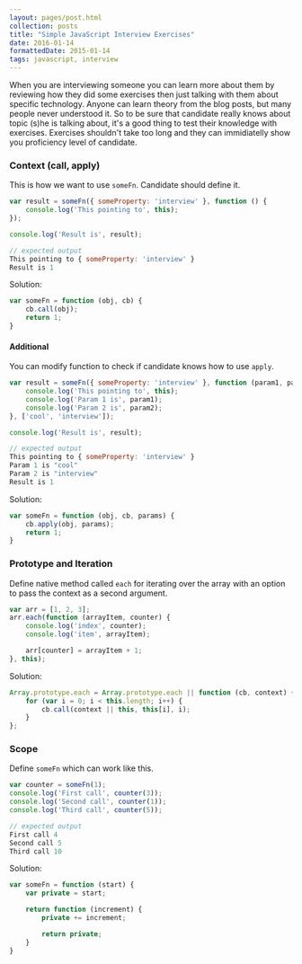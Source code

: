 ```yaml
---
layout: pages/post.html
collection: posts
title: "Simple JavaScript Interview Exercises"
date: 2016-01-14
formattedDate: 2015-01-14
tags: javascript, interview
---
```

When you are interviewing someone you can learn more about them by reviewing how they did some exercises then just talking with them about specific technology. Anyone can learn theory from the blog posts, but many people never understood it. So to be sure that candidate really knows about topic (s)he is talking about, it's a good thing to test their knowledge with exercises. Exercises shouldn't take too long and they can immidiatelly show you proficiency level of candidate.

### Context (call, apply)
This is how we want to use `someFn`. Candidate should define it.
```javascript
var result = someFn({ someProperty: 'interview' }, function () {
    console.log('This pointing to', this);
});

console.log('Result is', result);

// expected output
This pointing to { someProperty: 'interview' }
Result is 1
```

Solution:
```javascript
var someFn = function (obj, cb) {
    cb.call(obj);
    return 1;
}
```

#### Additional
You can modify function to check if candidate knows how to use `apply`.
```javascript
var result = someFn({ someProperty: 'interview' }, function (param1, param2) {
    console.log('This pointing to', this);
    console.log('Param 1 is', param1);
    console.log('Param 2 is', param2);
}, ['cool', 'interview']);

console.log('Result is', result);

// expected output
This pointing to { someProperty: 'interview' }
Param 1 is "cool"
Param 2 is "interview"
Result is 1
```

Solution:
```javascript
var someFn = function (obj, cb, params) {
    cb.apply(obj, params);
    return 1;
}
```

### Prototype and Iteration
Define native method called `each` for iterating over the array with an option to pass the context as a second argument.

```javascript
var arr = [1, 2, 3];
arr.each(function (arrayItem, counter) {
    console.log('index', counter);
    console.log('item', arrayItem);

    arr[counter] = arrayItem + 1;
}, this);
```

Solution:
```javascript
Array.prototype.each = Array.prototype.each || function (cb, context) {
    for (var i = 0; i < this.length; i++) {
        cb.call(context || this, this[i], i);
    }
};
```

### Scope
Define `someFn` which can work like this.

```javascript
var counter = someFn(1);
console.log('First call', counter(3));
console.log('Second call', counter(1));
console.log('Third call', counter(5));

// expected output
First call 4
Second call 5
Third call 10
```

Solution:
```javascript
var someFn = function (start) {
    var private = start;

    return function (increment) {
        private += increment;

        return private;
    }
}
```
